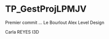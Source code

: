 # TP_GestProjLPMJV
Premier commit ...
Le Bourlout Alex Level Design

































Carla REYES I3D
